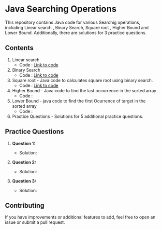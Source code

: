 # Java Searching Operations

This repository contains Java code for various Searchig operations, including Linear search , Binary Search, Square root , Higher Bound and Lower Bound. Additionally, there are solutions for 3 practice questions.

## Contents

1. Linear search
   - Code : [Link to code](https://github.com/adityaprajapati10/DSA-Java/blob/main/Searching/LinearSearch.java)
2. Binary Search
   - Code : [Link to code](https://github.com/adityaprajapati10/DSA-Java/blob/main/Searching/BinarySearch.java)
3. Square root - Java code to calculates square root using binary search.
   - Code : [Link to code](https://github.com/adityaprajapati10/DSA-Java/blob/main/Searching/SquareRoot.java)
4. Higher Bound - Java code to find the last occurrence in the sorted array
   - Code : 
5. Lower Bound - java code to find the first Ocurrence of target in the sorted array
   - Code :
6. Practice Questions - Solutions for 5 additional practice questions.


## Practice Questions

1. **Question 1:** 
   - Solution: 

2. **Question 2:**
   - Solution: 

3. **Question 3:** 
   - Solution: 

## Contributing

If you have improvements or additional features to add, feel free to open an issue or submit a pull request.

